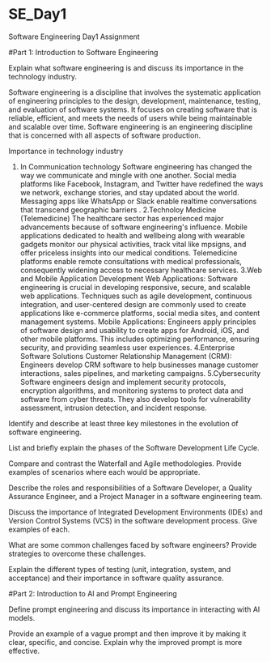 # SE_Day1
Software Engineering Day1 Assignment

#Part 1: Introduction to Software Engineering

Explain what software engineering is and discuss its importance in the technology industry.

Software engineering is a discipline that involves the systematic application of engineering principles to the design, development, maintenance, testing, and evaluation of software systems. It focuses on creating software that is reliable, efficient, and meets the needs of users while being maintainable and scalable over time.
Software engineering is an engineering discipline that is concerned with all aspects of software production.

Importance in technology industry
1.  In Communication technology
Software engineering has changed the way we communicate and mingle with one another. Social media platforms like Facebook, Instagram, and Twitter have redefined the ways we network, exchange stories, and stay updated about the world. Messaging apps like WhatsApp or Slack enable realtime conversations that transcend geographic barriers .
2.Technoloy Medicine (Telemedicine)
 The healthcare sector has experienced major advancements because of software engineering's influence. Mobile applications dedicated to health and wellbeing along with wearable gadgets monitor our physical activities, track vital like mpsigns, and offer priceless insights into our medical conditions. Telemedicine platforms enable remote consultations with medical professionals, consequently widening access to necessary healthcare services.
3.Web and Mobile Application Development
Web Applications: Software engineering is crucial in developing responsive, secure, and scalable web applications. Techniques such as agile development, continuous integration, and user-centered design are commonly used to create applications like e-commerce platforms, social media sites, and content management systems.
Mobile Applications: Engineers apply principles of software design and usability to create apps for Android, iOS, and other mobile platforms. This includes optimizing performance, ensuring security, and providing seamless user experiences.
4.Enterprise Software Solutions
Customer Relationship Management (CRM): Engineers develop CRM software to help businesses manage customer interactions, sales pipelines, and marketing campaigns.
5.Cybersecurity
Software engineers design and implement security protocols, encryption algorithms, and monitoring systems to protect data and software from cyber threats.
They also develop tools for vulnerability assessment, intrusion detection, and incident response.


Identify and describe at least three key milestones in the evolution of software engineering.


List and briefly explain the phases of the Software Development Life Cycle.


Compare and contrast the Waterfall and Agile methodologies. Provide examples of scenarios where each would be appropriate.


Describe the roles and responsibilities of a Software Developer, a Quality Assurance Engineer, and a Project Manager in a software engineering team.


Discuss the importance of Integrated Development Environments (IDEs) and Version Control Systems (VCS) in the software development process. Give examples of each.


What are some common challenges faced by software engineers? Provide strategies to overcome these challenges.


Explain the different types of testing (unit, integration, system, and acceptance) and their importance in software quality assurance.


#Part 2: Introduction to AI and Prompt Engineering


Define prompt engineering and discuss its importance in interacting with AI models.


Provide an example of a vague prompt and then improve it by making it clear, specific, and concise. Explain why the improved prompt is more effective.
